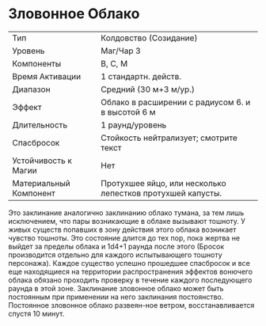 
# Зловонное Облако

| | |
|---|---|
|Тип|Колдовство (Созидание)|
|Уровень| Маг/Чар 3|
|Компоненты| В, С, М|
|Время Активации| 1 стандартн. действ.|
|Диапазон| Средний (30 м+3 м/ур.)|
|Эффект| Облако в расширении с радиусом 6. и в высотой 6 м|
|Длительность| 1 раунд/уровень|
|Спасбросок| Стойкость нейтрализует; смотрите текст|
|Устойчивость к Магии| Нет|
|Материальный Компонент| Протухшее яйцо, или несколько лепестков протухшей капусты.|

Это заклинание аналогично заклинанию
облако тумана, за тем лишь исключением, что пары возникающие в облаке
вызывают тошноту. У живых существ
попавших в зону действия этого облака
возникает чувство тошноты. Это состояние длится до тех пор, пока жертва не
выйдет за пределы облака и 1d4+1 раунда после этого (Бросок производится
отдельно для каждого испытывающего
тошноту персонажа). Каждое существо
успешно прошедшее спасбросок и все
еще находящиеся на территории распространения эффектов вонючего облака
обязано проходить проверку в течение
каждого последующего раунда в этой
зоне.
Заклинание зловонное облако может
быть постоянным при применении на
него заклинания постоянство. Постоянное зловонное облако развеян-ное
ветром, восстанавливается спустя 10
минут.

